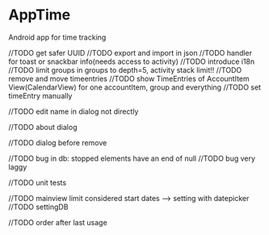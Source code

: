 # AppTime

Android app for time tracking

//TODO get safer UUID
//TODO export and import in json
//TODO handler for toast or snackbar info(needs access to activity)
//TODO introduce i18n
//TODO limit groups in groups to depth=5, activity stack limit!!
//TODO remove and move timeentries
//TODO show TimeEntries of AccountItem View(CalendarView) for one accountItem, group and everything
//TODO set timeEntry manually

//TODO edit name in dialog not directly

//TODO about dialog

//TODO dialog before remove

//TODO bug in db: stopped elements have an end of null
//TODO bug very laggy

//TODO unit tests

//TODO mainview limit considered start dates --> setting with datepicker
//TODO settingDB




//TODO order after last usage



